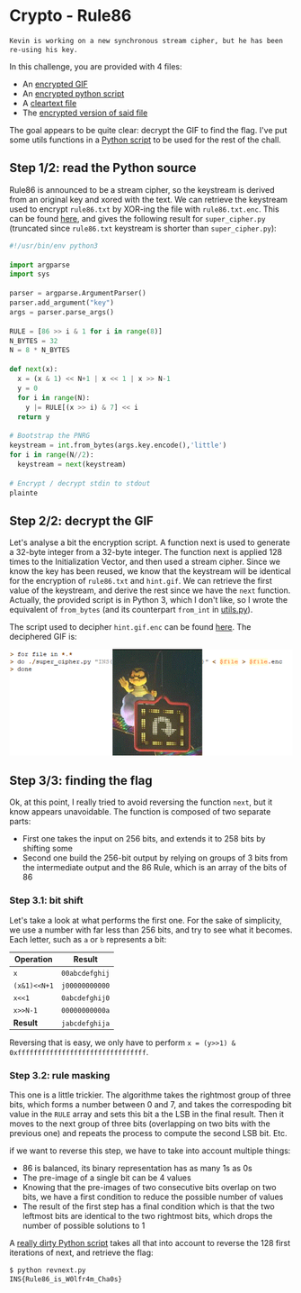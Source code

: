# Crypto - Rule86

```
Kevin is working on a new synchronous stream cipher, but he has been re-using his key.
```

In this challenge, you are provided with 4 files:
* An [encrypted GIF](https://raw.githubusercontent.com/YoloSw4g/writeups/master/2018/Insomni%27hack-Teaser-2018/crypto-Rule86/resources/hint.gif.enc)
* An [encrypted python script](https://raw.githubusercontent.com/YoloSw4g/writeups/master/2018/Insomni%27hack-Teaser-2018/crypto-Rule86/resources/super_cipher.py.enc)
* A [cleartext file](https://raw.githubusercontent.com/YoloSw4g/writeups/master/2018/Insomni%27hack-Teaser-2018/crypto-Rule86/resources/rule86.txt)
* The [encrypted version of said file](https://raw.githubusercontent.com/YoloSw4g/writeups/master/2018/Insomni%27hack-Teaser-2018/crypto-Rule86/resources/rule86.txt.enc)

The goal appears to be quite clear: decrypt the GIF to find the flag.
I've put some utils functions in a [Python script](https://github.com/YoloSw4g/writeups/blob/master/2018/Insomni%27hack-Teaser-2018/crypto-Rule86/files/utils.py) to be used for the rest of the chall.

## Step 1/2: read the Python source
Rule86 is announced to be a stream cipher, so the keystream is derived from an original key and xored with the text.
We can retrieve the keystream used to encrypt `rule86.txt` by XOR-ing the file with `rule86.txt.enc`.
This can be found [here](https://github.com/YoloSw4g/writeups/blob/master/2018/Insomni%27hack-Teaser-2018/crypto-Rule86/files/decpy.py), and gives the following result for `super_cipher.py` (truncated since `rule86.txt` keystream is shorter than `super_cipher.py`):

```python
#!/usr/bin/env python3

import argparse
import sys

parser = argparse.ArgumentParser()
parser.add_argument("key")
args = parser.parse_args()

RULE = [86 >> i & 1 for i in range(8)]
N_BYTES = 32
N = 8 * N_BYTES

def next(x):
  x = (x & 1) << N+1 | x << 1 | x >> N-1
  y = 0
  for i in range(N):
    y |= RULE[(x >> i) & 7] << i
  return y

# Bootstrap the PNRG
keystream = int.from_bytes(args.key.encode(),'little')
for i in range(N//2):
  keystream = next(keystream)

# Encrypt / decrypt stdin to stdout
plainte
```

## Step 2/2: decrypt the GIF
Let's analyse a bit the encryption script.
A function next is used to generate a 32-byte integer from a 32-byte integer. The function next is applied 128 times to the Initialization Vector, and then used a stream cipher.
Since we know the key has been reused, we know that the keystream will be identical for the encryption of `rule86.txt` and `hint.gif`.
We can retrieve the first value of the keystream, and derive the rest since we have the `next` function.
Actually, the provided script is in Python 3, which I don't like, so I wrote the equivalent of `from_bytes` (and its counterpart `from_int` in [utils.py](https://github.com/YoloSw4g/writeups/blob/master/2018/Insomni%27hack-Teaser-2018/crypto-Rule86/files/decpy.py)).

The script used to decipher `hint.gif.enc` can be found [here](https://github.com/YoloSw4g/writeups/blob/master/2018/Insomni%27hack-Teaser-2018/crypto-Rule86/files/decgif.py).
The deciphered GIF is:

![GIF](https://raw.githubusercontent.com/YoloSw4g/writeups/master/2018/Insomni%27hack-Teaser-2018/crypto-Rule86/resources/hint.gif)

## Step 3/3: finding the flag
Ok, at this point, I really tried to avoid reversing the function `next`, but it know appears unavoidable.
The function is composed of two separate parts:
* First one takes the input on 256 bits, and extends it to 258 bits by shifting some
* Second one build the 256-bit output by relying on groups of 3 bits from the intermediate output and the 86 Rule, which is an array of the bits of 86


### Step 3.1: bit shift
Let's take a look at what performs the first one. For the sake of simplicity, we use a number with far less than 256 bits, and try to see what it becomes. Each letter, such as `a` or `b` represents a bit:

| Operation     | Result         |
| ------------- |----------------|
| `x`           | `00abcdefghij` |
| `(x&1)<<N+1`  | `j00000000000` |
| `x<<1`        | `0abcdefghij0` |
| `x>>N-1`      | `00000000000a` |
| **Result**    | `jabcdefghija` |

Reversing that is easy, we only have to perform `x = (y>>1) & 0xffffffffffffffffffffffffffffffff`.

### Step 3.2: rule masking
This one is a little trickier. The algorithme takes the rightmost group of three bits, which forms a number between 0 and 7, and takes the correspoding bit value in the `RULE` array and sets this bit a the LSB in the final result.
Then it moves to the next group of three bits (overlapping on two bits with the previous one) and repeats the process to compute the second LSB bit. Etc.

if we want to reverse this step, we have to take into account multiple things:
* 86 is balanced, its binary representation has as many 1s as 0s
* The pre-image of a single bit can be 4 values
* Knowing that the pre-images of two consecutive bits overlap on two bits, we have a first condition to reduce the possible number of values
* The result of the first step has a final condition which is that the two leftmost bits are identical to the two rightmost bits, which drops the number of possible solutions to 1

A [really dirty Python script](https://github.com/YoloSw4g/writeups/blob/master/2018/Insomni%27hack-Teaser-2018/crypto-Rule86/files/revnext.py) takes all that into account to reverse the 128 first iterations of next, and retrieve the flag:
```
$ python revnext.py
INS{Rule86_is_W0lfr4m_Cha0s}
```